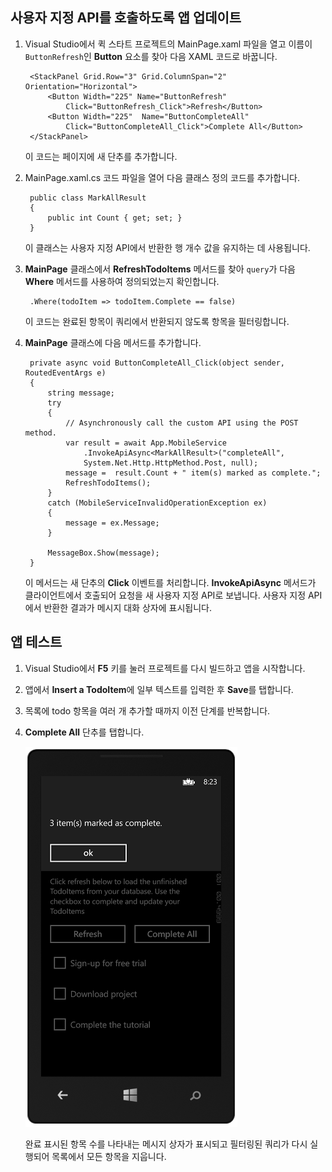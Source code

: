 ## <a name="update-app"></a>사용자 지정 API를 호출하도록 앱 업데이트

1. Visual Studio에서 퀵 스타트 프로젝트의 MainPage.xaml 파일을 열고 이름이 `ButtonRefresh`인 **Button** 요소를 찾아 다음 XAML 코드로 바꿉니다. 

        <StackPanel Grid.Row="3" Grid.ColumnSpan="2" Orientation="Horizontal">
            <Button Width="225" Name="ButtonRefresh" 
                Click="ButtonRefresh_Click">Refresh</Button>
            <Button Width="225"  Name="ButtonCompleteAll" 
                Click="ButtonCompleteAll_Click">Complete All</Button>
        </StackPanel>

	이 코드는 페이지에 새 단추를 추가합니다. 

2. MainPage.xaml.cs 코드 파일을 열어 다음 클래스 정의 코드를 추가합니다.

	    public class MarkAllResult
	    {
	        public int Count { get; set; }
	    }

	이 클래스는 사용자 지정 API에서 반환한 행 개수 값을 유지하는 데 사용됩니다. 

3. **MainPage** 클래스에서 **RefreshTodoItems** 메서드를 찾아  `query`가 다음 **Where** 메서드를 사용하여 정의되었는지 확인합니다.

        .Where(todoItem => todoItem.Complete == false)

	이 코드는 완료된 항목이 쿼리에서 반환되지 않도록 항목을 필터링합니다.

3. **MainPage** 클래스에 다음 메서드를 추가합니다.

		private async void ButtonCompleteAll_Click(object sender, RoutedEventArgs e)
		{
		    string message;
		    try
		    {
		        // Asynchronously call the custom API using the POST method. 
		        var result = await App.MobileService
		            .InvokeApiAsync<MarkAllResult>("completeAll", 
		            System.Net.Http.HttpMethod.Post, null);
		        message =  result.Count + " item(s) marked as complete.";
		        RefreshTodoItems();
		    }
		    catch (MobileServiceInvalidOperationException ex)
		    {
		        message = ex.Message;                
		    }
		
		    MessageBox.Show(message);  
		}

	이 메서드는 새 단추의 **Click** 이벤트를 처리합니다. **InvokeApiAsync** 메서드가 클라이언트에서 호출되어 요청을 새 사용자 지정 API로 보냅니다. 사용자 지정 API에서 반환한 결과가 메시지 대화 상자에 표시됩니다.

## <a name="test-app"></a>앱 테스트

1. Visual Studio에서 **F5** 키를 눌러 프로젝트를 다시 빌드하고 앱을 시작합니다.

2. 앱에서 **Insert a TodoItem**에 일부 텍스트를 입력한 후 **Save**를 탭합니다.

3. 목록에 todo 항목을 여러 개 추가할 때까지 이전 단계를 반복합니다.

4. **Complete All** 단추를 탭합니다.

  	![](./media/mobile-services-windows-phone-call-custom-api/mobile-custom-api-windows-phone-completed.png)

	완료 표시된 항목 수를 나타내는 메시지 상자가 표시되고 필터링된 쿼리가 다시 실행되어 목록에서 모든 항목을 지웁니다.


<!--HONumber=52-->